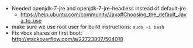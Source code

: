 - Needed openjdk-7-jre and openjdk-7-jre-headless instead of default-jre
  - https://help.ubuntu.com/community/Java#Choosing_the_default_Java_to_use
- make sure we use root user for build instructions: `sudo -i bash`
- Fix vbox shares on first boot: http://stackoverflow.com/a/22723807/504018
